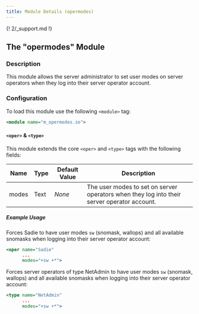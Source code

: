 ```yaml
---
title: Module Details (opermodes)
---
```


{! 2/_support.md !}

## The "opermodes" Module

### Description

This module allows the server administrator to set user modes on server operators when they log into their server operator account.

### Configuration

To load this module use the following `<module>` tag:

```xml
<module name="m_opermodes.so">
```

#### `<oper>` &amp; `<type>`

This module extends the core `<oper>` and `<type>` tags with the following fields:

Name  | Type | Default Value | Description
----- | ---- | ------------- | -----------
modes | Text | *None*        | The user modes to set on server operators when they log into their server operator account.

##### Example Usage

Forces Sadie to have user modes `sw` (snomask, wallops) and all available snomasks when logging into their server operator account:

```xml
<oper name="Sadie"
      ...
      modes="+sw +*">
```

Forces server operators of type NetAdmin to have user modes `sw` (snomask, wallops) and all available snomasks when logging into their server operator account:

```xml
<type name="NetAdmin"
      ...
      modes="+sw +*">
```
